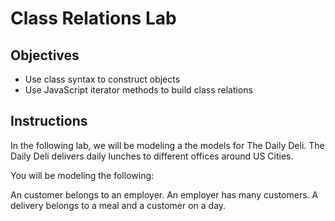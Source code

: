 # Class Relations Lab

## Objectives
+ Use class syntax to construct objects
+ Use JavaScript iterator methods to build class relations

## Instructions

In the following lab, we will be modeling a the models for The Daily Deli.  The Daily Deli delivers daily lunches to different offices around US Cities.

 You will be modeling the following:

 An customer belongs to an employer.  An employer has many customers.  A delivery belongs to a meal and a customer on a day.  
